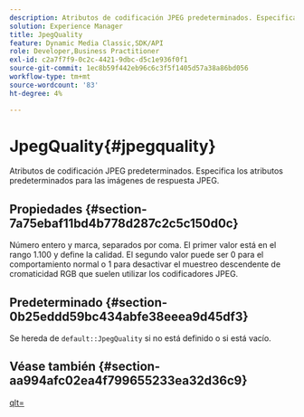 ```yaml
---
description: Atributos de codificación JPEG predeterminados. Especifica los atributos predeterminados para las imágenes de respuesta JPEG.
solution: Experience Manager
title: JpegQuality
feature: Dynamic Media Classic,SDK/API
role: Developer,Business Practitioner
exl-id: c2a7f7f9-0c2c-4421-9dbc-d5c1e936f0f1
source-git-commit: 1ec8b59f442eb96c6c3f5f1405d57a38a86bd056
workflow-type: tm+mt
source-wordcount: '83'
ht-degree: 4%

---
```


# JpegQuality{#jpegquality}

Atributos de codificación JPEG predeterminados. Especifica los atributos predeterminados para las imágenes de respuesta JPEG.

## Propiedades {#section-7a75ebaf11bd4b778d287c2c5c150d0c}

Número entero y marca, separados por coma. El primer valor está en el rango 1.100 y define la calidad. El segundo valor puede ser 0 para el comportamiento normal o 1 para desactivar el muestreo descendente de cromaticidad RGB que suelen utilizar los codificadores JPEG.

## Predeterminado {#section-0b25eddd59bc434abfe38eeea9d45df3}

Se hereda de `default::JpegQuality` si no está definido o si está vacío.

## Véase también {#section-aa994afc02ea4f799655233ea32d36c9}

[qlt=](../../../../../is-api/http-ref/image-serving-api-ref/c-http-protocol-reference/c-command-reference/r-is-http-qlt.md#reference-f69ed0758c784b0385d979820546d352)
